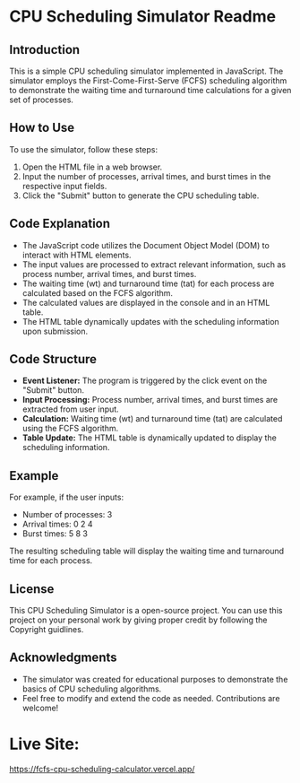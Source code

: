 # CPU Scheduling Simulator Readme

## Introduction
This is a simple CPU scheduling simulator implemented in JavaScript. The simulator employs the First-Come-First-Serve (FCFS) scheduling algorithm to demonstrate the waiting time and turnaround time calculations for a given set of processes.

## How to Use
To use the simulator, follow these steps:

1. Open the HTML file in a web browser.
2. Input the number of processes, arrival times, and burst times in the respective input fields.
3. Click the "Submit" button to generate the CPU scheduling table.

## Code Explanation
- The JavaScript code utilizes the Document Object Model (DOM) to interact with HTML elements.
- The input values are processed to extract relevant information, such as process number, arrival times, and burst times.
- The waiting time (wt) and turnaround time (tat) for each process are calculated based on the FCFS algorithm.
- The calculated values are displayed in the console and in an HTML table.
- The HTML table dynamically updates with the scheduling information upon submission.

## Code Structure
- **Event Listener:** The program is triggered by the click event on the "Submit" button.
- **Input Processing:** Process number, arrival times, and burst times are extracted from user input.
- **Calculation:** Waiting time (wt) and turnaround time (tat) are calculated using the FCFS algorithm.
- **Table Update:** The HTML table is dynamically updated to display the scheduling information.

## Example
For example, if the user inputs:
- Number of processes: 3
- Arrival times: 0 2 4
- Burst times: 5 8 3

The resulting scheduling table will display the waiting time and turnaround time for each process.

## License
This CPU Scheduling Simulator is a open-source project. You can use this project on your personal work by giving proper credit by following the Copyright guidlines.

## Acknowledgments
- The simulator was created for educational purposes to demonstrate the basics of CPU scheduling algorithms.
- Feel free to modify and extend the code as needed. Contributions are welcome!

# Live Site:
https://fcfs-cpu-scheduling-calculator.vercel.app/
